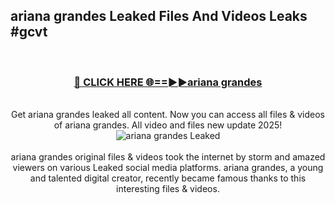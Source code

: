 ## ariana grandes Leaked Files And Videos Leaks #gcvt
<br>
<div align="center">
<h3><a href="https://watchclip.my.id/ariana grandes" rel="nofollow">🔴 CLICK HERE 🌐==►►ariana grandes</a></h3>
<br>
Get ariana grandes leaked all content. Now you can access all files & videos of ariana grandes. All video and files new update 2025!
<br>
<a href="https://watchclip.my.id/ariana grandes" rel="nofollow" data-target="animated-image.originalLink"><img src="https://i.ibb.co.com/WyWwxjT/player-gif2.gif" alt="ariana grandes Leaked" style="max-width: 100%; display: inline-block;" data-target="animated-image.originalImage"></a>
<br><br>
ariana grandes original files & videos took the internet by storm and amazed viewers on various Leaked social media platforms. ariana grandes, a young and talented digital creator, recently became famous thanks to this interesting files & videos.
</div>
<br>